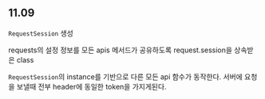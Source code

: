 ## 11.09

`RequestSession` 생성

requests의 설정 정보를 모든 apis 메서드가 공유하도록
request.session을 상속받은 class 

`RequestSession`의 instance를 기반으로 다른 모든 api 함수가 동작한다.
서버에 요청을 보낼때 전부 header에 동일한 token을 가지게된다.
